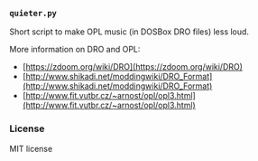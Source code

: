 ### `quieter.py`

Short script to make OPL music (in DOSBox DRO files) less loud.

More information on DRO and OPL:

* [https://zdoom.org/wiki/DRO](https://zdoom.org/wiki/DRO)
* [http://www.shikadi.net/moddingwiki/DRO_Format](http://www.shikadi.net/moddingwiki/DRO_Format)
* [http://www.fit.vutbr.cz/~arnost/opl/opl3.html](http://www.fit.vutbr.cz/~arnost/opl/opl3.html)

### License

MIT license
